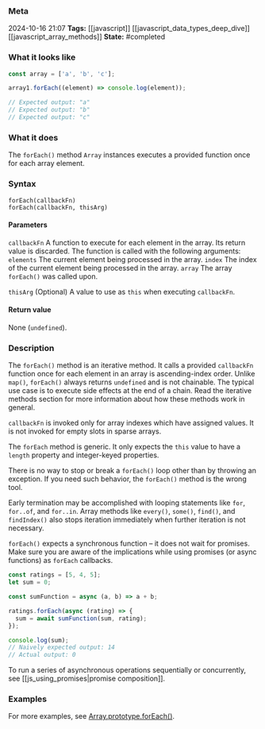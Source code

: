 ### Meta
2024-10-16 21:07
**Tags:** [[javascript]] [[javascript_data_types_deep_dive]] [[javascript_array_methods]]
**State:** #completed 

### What it looks like
```JavaScript title:app.js
const array = ['a', 'b', 'c'];

array1.forEach((element) => console.log(element));

// Expected output: "a"
// Expected output: "b"
// Expected output: "c"
```

### What it does
The `forEach()` method `Array` instances executes a provided function once for each array element.

### Syntax
```JS title:app.js
forEach(callbackFn)
forEach(callbackFn, thisArg)
```

#### Parameters
`callbackFn`
A function to execute for each element in the array. Its return value is discarded. The function is called with the following arguments:
	`elements`
		The current element being processed in the array.
	`index`
		The index of the current element being processed in the array.
	`array`
		The array `forEach()` was called upon.

`thisArg` (Optional)
A value to use as `this` when executing `callbackFn`.

#### Return value
None (`undefined`).

### Description
The `forEach()` method is an iterative method. It calls a provided `callbackFn` function once for each element in an array is ascending-index order. Unlike `map()`, `forEach()` always returns `undefined` and is not chainable. The typical use case is to execute side effects at the end of a chain. Read the iterative methods section for more information about how these methods work in general.

`callbackFn` is invoked only for array indexes which have assigned values. It is not invoked for empty slots in sparse arrays.

The `forEach` method is generic. It only expects the `this` value to have a `length` property and integer-keyed properties.

There is no way to stop or break a `forEach()` loop other than by throwing an exception. If you need such behavior, the `forEach()` method is the wrong tool.

Early termination may be accomplished with looping statements like `for`, `for..of`, and `for..in`. Array methods like `every()`, `some()`, `find()`, and `findIndex()` also stops iteration immediately when further iteration is not necessary.

`forEach()` expects a synchronous function – it does not wait for promises. Make sure you are aware of the implications while using promises (or async functions) as `forEach` callbacks.

```JavaScript title:app.js
const ratings = [5, 4, 5];
let sum = 0;

const sumFunction = async (a, b) => a + b;

ratings.forEach(async (rating) => {
  sum = await sumFunction(sum, rating);
});

console.log(sum);
// Naively expected output: 14
// Actual output: 0
```

To run a series of asynchronous operations sequentially or concurrently, see [[js_using_promises|promise composition]].

### Examples
For more examples, see [Array.prototype.forEach()](https://developer.mozilla.org/en-US/docs/Web/JavaScript/Reference/Global_Objects/Array/forEach#examples).